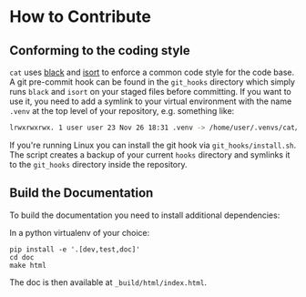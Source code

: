 # How to Contribute

## Conforming to the coding style

`cat` uses [black](https://github.com/ambv/black) and [isort](https://github.com/timothycrosley/isort) to enforce a common code style for the code base.
A git pre-commit hook can be found in the `git_hooks` directory which simply runs `black` and `isort` on your staged files before committing.
If you want to use it, you need to add a symlink to your virtual environment with the name `.venv` at the top level of your repository, e.g. something like:

```bash
lrwxrwxrwx. 1 user user 23 Nov 26 18:31 .venv -> /home/user/.venvs/cat/
```

If you're running Linux you can install the git hook via `git_hooks/install.sh`.
The script creates a backup of your current `hooks` directory and symlinks it to the `git_hooks` directory inside the repository.

## Build the Documentation

To build the documentation you need to install additional dependencies:

In a python virtualenv of your choice:

```
pip install -e '.[dev,test,doc]'
cd doc
make html
```

The doc is then available at `_build/html/index.html`.
